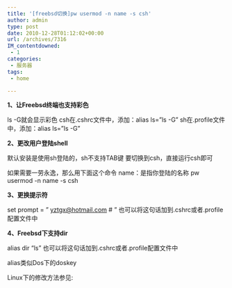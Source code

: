 ```yaml
---
title: '[freebsd切换]pw usermod -n name -s csh'
author: admin
type: post
date: 2010-12-28T01:12:02+00:00
url: /archives/7316
IM_contentdowned:
 - 1
categories:
 - 服务器
tags:
 - home

---
```

**1、让Freebsd终端也支持彩色**

ls -G就会显示彩色
csh在.cshrc文件中，添加：alias ls=”ls -G”
sh在.profile文件中，添加：alias ls=”ls -G”

**2、更改用户登陆shell**

默认安装是使用sh登陆的，sh不支持TAB键
要切换到csh，直接运行csh即可

如果需要一劳永逸，那么用下面这个命令
name：是指你登陆的名称
pw usermod -n name -s csh

**3、更换提示符**

set prompt = ” yztgx@hotmail.com # ”
也可以将这句话加到.cshrc或者.profile配置文件中

**4、Freebsd下支持dir**

alias dir “ls”
也可以将这句话加到.cshrc或者.profile配置文件中

alias类似Dos下的doskey

Linux下的修改方法参见: